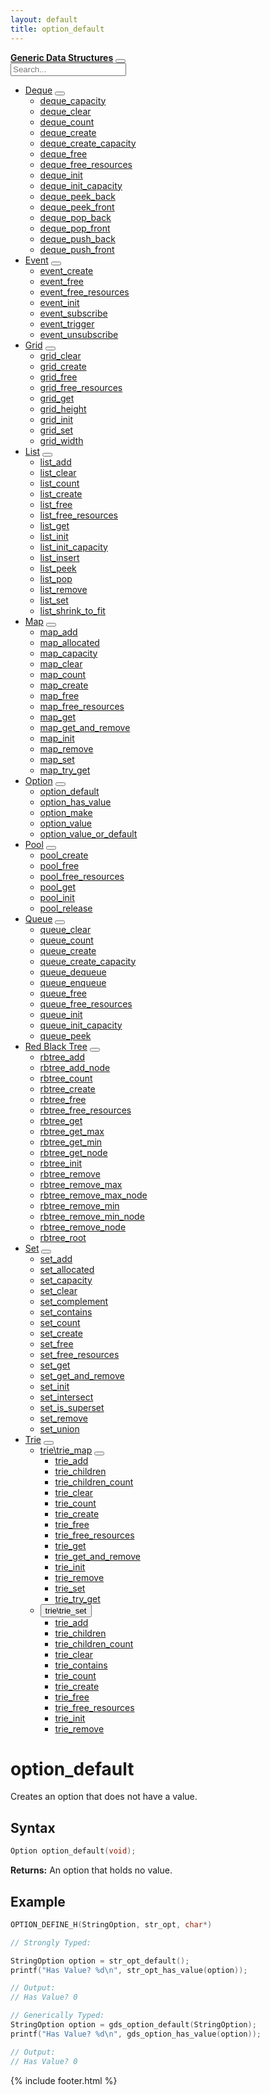 ```yaml
---
layout: default
title: option_default
---
```

<div class="row">
<div class="col-md-3 side-nav text-light">
<nav class="navbar-dark">
<div class="d-inline-flex justify-content-between justify-content-md-center align-items-center w-100 py-2">
<b><a href="{{site.baseurl}}/">Generic Data Structures</a></b>
<button class="side-nav-button" type="button" data-toggle="collapse" data-target="#sidenav-container">
<span class="side-nav-button-image"></span>
</button>
</div>
<div class="collapse" id="sidenav-container">
<div class="d-flex justify-content-center">
<input class="form - control" type="text" name="search" id="search" placeholder="Search..." aria-label="Search">
</div>
<ul id="search-results" style="display: hidden;"></ul>
<ul id="nav-items">
<li>
<a href="{{site.baseurl}}/deque">Deque</a>
<button class="nav-dropdown"></button>
<ul class="nav-dropdown-container">
<li>
<a href="{{site.baseurl}}/deque/deque-capacity">deque_capacity</a>
</li>
<li>
<a href="{{site.baseurl}}/deque/deque-clear">deque_clear</a>
</li>
<li>
<a href="{{site.baseurl}}/deque/deque-count">deque_count</a>
</li>
<li>
<a href="{{site.baseurl}}/deque/deque-create">deque_create</a>
</li>
<li>
<a href="{{site.baseurl}}/deque/deque-create-capacity">deque_create_capacity</a>
</li>
<li>
<a href="{{site.baseurl}}/deque/deque-free">deque_free</a>
</li>
<li>
<a href="{{site.baseurl}}/deque/deque-free-resources">deque_free_resources</a>
</li>
<li>
<a href="{{site.baseurl}}/deque/deque-init">deque_init</a>
</li>
<li>
<a href="{{site.baseurl}}/deque/deque-init-capacity">deque_init_capacity</a>
</li>
<li>
<a href="{{site.baseurl}}/deque/deque-peek-back">deque_peek_back</a>
</li>
<li>
<a href="{{site.baseurl}}/deque/deque-peek-front">deque_peek_front</a>
</li>
<li>
<a href="{{site.baseurl}}/deque/deque-pop-back">deque_pop_back</a>
</li>
<li>
<a href="{{site.baseurl}}/deque/deque-pop-front">deque_pop_front</a>
</li>
<li>
<a href="{{site.baseurl}}/deque/deque-push-back">deque_push_back</a>
</li>
<li>
<a href="{{site.baseurl}}/deque/deque-push-front">deque_push_front</a>
</li>
</ul>
</li>
<li>
<a href="{{site.baseurl}}/event">Event</a>
<button class="nav-dropdown"></button>
<ul class="nav-dropdown-container">
<li>
<a href="{{site.baseurl}}/event/event-create">event_create</a>
</li>
<li>
<a href="{{site.baseurl}}/event/event-free">event_free</a>
</li>
<li>
<a href="{{site.baseurl}}/event/event-free-resources">event_free_resources</a>
</li>
<li>
<a href="{{site.baseurl}}/event/event-init">event_init</a>
</li>
<li>
<a href="{{site.baseurl}}/event/event-subscribe">event_subscribe</a>
</li>
<li>
<a href="{{site.baseurl}}/event/event-trigger">event_trigger</a>
</li>
<li>
<a href="{{site.baseurl}}/event/event-unsubscribe">event_unsubscribe</a>
</li>
</ul>
</li>
<li>
<a href="{{site.baseurl}}/grid">Grid</a>
<button class="nav-dropdown"></button>
<ul class="nav-dropdown-container">
<li>
<a href="{{site.baseurl}}/grid/grid-clear">grid_clear</a>
</li>
<li>
<a href="{{site.baseurl}}/grid/grid-create">grid_create</a>
</li>
<li>
<a href="{{site.baseurl}}/grid/grid-free">grid_free</a>
</li>
<li>
<a href="{{site.baseurl}}/grid/grid-free-resources">grid_free_resources</a>
</li>
<li>
<a href="{{site.baseurl}}/grid/grid-get">grid_get</a>
</li>
<li>
<a href="{{site.baseurl}}/grid/grid-height">grid_height</a>
</li>
<li>
<a href="{{site.baseurl}}/grid/grid-init">grid_init</a>
</li>
<li>
<a href="{{site.baseurl}}/grid/grid-set">grid_set</a>
</li>
<li>
<a href="{{site.baseurl}}/grid/grid-width">grid_width</a>
</li>
</ul>
</li>
<li>
<a href="{{site.baseurl}}/list">List</a>
<button class="nav-dropdown"></button>
<ul class="nav-dropdown-container">
<li>
<a href="{{site.baseurl}}/list/list-add">list_add</a>
</li>
<li>
<a href="{{site.baseurl}}/list/list-clear">list_clear</a>
</li>
<li>
<a href="{{site.baseurl}}/list/list-count">list_count</a>
</li>
<li>
<a href="{{site.baseurl}}/list/list-create">list_create</a>
</li>
<li>
<a href="{{site.baseurl}}/list/list-free">list_free</a>
</li>
<li>
<a href="{{site.baseurl}}/list/list-free-resources">list_free_resources</a>
</li>
<li>
<a href="{{site.baseurl}}/list/list-get">list_get</a>
</li>
<li>
<a href="{{site.baseurl}}/list/list-init">list_init</a>
</li>
<li>
<a href="{{site.baseurl}}/list/list-init-capacity">list_init_capacity</a>
</li>
<li>
<a href="{{site.baseurl}}/list/list-insert">list_insert</a>
</li>
<li>
<a href="{{site.baseurl}}/list/list-peek">list_peek</a>
</li>
<li>
<a href="{{site.baseurl}}/list/list-pop">list_pop</a>
</li>
<li>
<a href="{{site.baseurl}}/list/list-remove">list_remove</a>
</li>
<li>
<a href="{{site.baseurl}}/list/list-set">list_set</a>
</li>
<li>
<a href="{{site.baseurl}}/list/list-shrink-to-fit">list_shrink_to_fit</a>
</li>
</ul>
</li>
<li>
<a href="{{site.baseurl}}/map">Map</a>
<button class="nav-dropdown"></button>
<ul class="nav-dropdown-container">
<li>
<a href="{{site.baseurl}}/map/map-add">map_add</a>
</li>
<li>
<a href="{{site.baseurl}}/map/map-allocated">map_allocated</a>
</li>
<li>
<a href="{{site.baseurl}}/map/map-capacity">map_capacity</a>
</li>
<li>
<a href="{{site.baseurl}}/map/map-clear">map_clear</a>
</li>
<li>
<a href="{{site.baseurl}}/map/map-count">map_count</a>
</li>
<li>
<a href="{{site.baseurl}}/map/map-create">map_create</a>
</li>
<li>
<a href="{{site.baseurl}}/map/map-free">map_free</a>
</li>
<li>
<a href="{{site.baseurl}}/map/map-free-resources">map_free_resources</a>
</li>
<li>
<a href="{{site.baseurl}}/map/map-get">map_get</a>
</li>
<li>
<a href="{{site.baseurl}}/map/map-get-and-remove">map_get_and_remove</a>
</li>
<li>
<a href="{{site.baseurl}}/map/map-init">map_init</a>
</li>
<li>
<a href="{{site.baseurl}}/map/map-remove">map_remove</a>
</li>
<li>
<a href="{{site.baseurl}}/map/map-set">map_set</a>
</li>
<li>
<a href="{{site.baseurl}}/map/map-try-get">map_try_get</a>
</li>
</ul>
</li>
<li>
<a href="{{site.baseurl}}/option">Option</a>
<button class="nav-dropdown active"></button>
<ul class="nav-dropdown-container" style="display: block;">
<li>
<a href="{{site.baseurl}}/option/option-default">option_default</a>
</li>
<li>
<a href="{{site.baseurl}}/option/option-has-value">option_has_value</a>
</li>
<li>
<a href="{{site.baseurl}}/option/option-make">option_make</a>
</li>
<li>
<a href="{{site.baseurl}}/option/option-value">option_value</a>
</li>
<li>
<a href="{{site.baseurl}}/option/option-value-or-default">option_value_or_default</a>
</li>
</ul>
</li>
<li>
<a href="{{site.baseurl}}/pool">Pool</a>
<button class="nav-dropdown"></button>
<ul class="nav-dropdown-container">
<li>
<a href="{{site.baseurl}}/pool/pool-create">pool_create</a>
</li>
<li>
<a href="{{site.baseurl}}/pool/pool-free">pool_free</a>
</li>
<li>
<a href="{{site.baseurl}}/pool/pool-free-resources">pool_free_resources</a>
</li>
<li>
<a href="{{site.baseurl}}/pool/pool-get">pool_get</a>
</li>
<li>
<a href="{{site.baseurl}}/pool/pool-init">pool_init</a>
</li>
<li>
<a href="{{site.baseurl}}/pool/pool-release">pool_release</a>
</li>
</ul>
</li>
<li>
<a href="{{site.baseurl}}/queue">Queue</a>
<button class="nav-dropdown"></button>
<ul class="nav-dropdown-container">
<li>
<a href="{{site.baseurl}}/queue/queue-clear">queue_clear</a>
</li>
<li>
<a href="{{site.baseurl}}/queue/queue-count">queue_count</a>
</li>
<li>
<a href="{{site.baseurl}}/queue/queue-create">queue_create</a>
</li>
<li>
<a href="{{site.baseurl}}/queue/queue-create-capacity">queue_create_capacity</a>
</li>
<li>
<a href="{{site.baseurl}}/queue/queue-dequeue">queue_dequeue</a>
</li>
<li>
<a href="{{site.baseurl}}/queue/queue-enqueue">queue_enqueue</a>
</li>
<li>
<a href="{{site.baseurl}}/queue/queue-free">queue_free</a>
</li>
<li>
<a href="{{site.baseurl}}/queue/queue-free-resources">queue_free_resources</a>
</li>
<li>
<a href="{{site.baseurl}}/queue/queue-init">queue_init</a>
</li>
<li>
<a href="{{site.baseurl}}/queue/queue-init-capacity">queue_init_capacity</a>
</li>
<li>
<a href="{{site.baseurl}}/queue/queue-peek">queue_peek</a>
</li>
</ul>
</li>
<li>
<a href="{{site.baseurl}}/redblacktree">Red Black Tree</a>
<button class="nav-dropdown"></button>
<ul class="nav-dropdown-container">
<li>
<a href="{{site.baseurl}}/redblacktree/rbtree-add">rbtree_add</a>
</li>
<li>
<a href="{{site.baseurl}}/redblacktree/rbtree-add-node">rbtree_add_node</a>
</li>
<li>
<a href="{{site.baseurl}}/redblacktree/rbtree-count">rbtree_count</a>
</li>
<li>
<a href="{{site.baseurl}}/redblacktree/rbtree-create">rbtree_create</a>
</li>
<li>
<a href="{{site.baseurl}}/redblacktree/rbtree-free">rbtree_free</a>
</li>
<li>
<a href="{{site.baseurl}}/redblacktree/rbtree-free-resources">rbtree_free_resources</a>
</li>
<li>
<a href="{{site.baseurl}}/redblacktree/rbtree-get">rbtree_get</a>
</li>
<li>
<a href="{{site.baseurl}}/redblacktree/rbtree-get-max">rbtree_get_max</a>
</li>
<li>
<a href="{{site.baseurl}}/redblacktree/rbtree-get-min">rbtree_get_min</a>
</li>
<li>
<a href="{{site.baseurl}}/redblacktree/rbtree-get-node">rbtree_get_node</a>
</li>
<li>
<a href="{{site.baseurl}}/redblacktree/rbtree-init">rbtree_init</a>
</li>
<li>
<a href="{{site.baseurl}}/redblacktree/rbtree-remove">rbtree_remove</a>
</li>
<li>
<a href="{{site.baseurl}}/redblacktree/rbtree-remove-max">rbtree_remove_max</a>
</li>
<li>
<a href="{{site.baseurl}}/redblacktree/rbtree-remove-max-node">rbtree_remove_max_node</a>
</li>
<li>
<a href="{{site.baseurl}}/redblacktree/rbtree-remove-min">rbtree_remove_min</a>
</li>
<li>
<a href="{{site.baseurl}}/redblacktree/rbtree-remove-min-node">rbtree_remove_min_node</a>
</li>
<li>
<a href="{{site.baseurl}}/redblacktree/rbtree-remove-node">rbtree_remove_node</a>
</li>
<li>
<a href="{{site.baseurl}}/redblacktree/rbtree-root">rbtree_root</a>
</li>
</ul>
</li>
<li>
<a href="{{site.baseurl}}/set">Set</a>
<button class="nav-dropdown"></button>
<ul class="nav-dropdown-container">
<li>
<a href="{{site.baseurl}}/set/set-add">set_add</a>
</li>
<li>
<a href="{{site.baseurl}}/set/set-allocated">set_allocated</a>
</li>
<li>
<a href="{{site.baseurl}}/set/set-capacity">set_capacity</a>
</li>
<li>
<a href="{{site.baseurl}}/set/set-clear">set_clear</a>
</li>
<li>
<a href="{{site.baseurl}}/set/set-complement">set_complement</a>
</li>
<li>
<a href="{{site.baseurl}}/set/set-contains">set_contains</a>
</li>
<li>
<a href="{{site.baseurl}}/set/set-count">set_count</a>
</li>
<li>
<a href="{{site.baseurl}}/set/set-create">set_create</a>
</li>
<li>
<a href="{{site.baseurl}}/set/set-free">set_free</a>
</li>
<li>
<a href="{{site.baseurl}}/set/set-free-resources">set_free_resources</a>
</li>
<li>
<a href="{{site.baseurl}}/set/set-get">set_get</a>
</li>
<li>
<a href="{{site.baseurl}}/set/set-get-and-remove">set_get_and_remove</a>
</li>
<li>
<a href="{{site.baseurl}}/set/set-init">set_init</a>
</li>
<li>
<a href="{{site.baseurl}}/set/set-intersect">set_intersect</a>
</li>
<li>
<a href="{{site.baseurl}}/set/set-is-superset">set_is_superset</a>
</li>
<li>
<a href="{{site.baseurl}}/set/set-remove">set_remove</a>
</li>
<li>
<a href="{{site.baseurl}}/set/set-union">set_union</a>
</li>
</ul>
</li>
<li>
<a href="{{site.baseurl}}/trie">Trie</a>
<button class="nav-dropdown"></button>
<ul class="nav-dropdown-container">
<li>
<a href="{{site.baseurl}}/trie/trie/trie-map">trie\trie_map</a>
<button class="nav-dropdown"></button>
<ul class="nav-dropdown-container">
<li>
<a href="{{site.baseurl}}/trie/trie/trie-map/trie-add">trie_add</a>
</li>
<li>
<a href="{{site.baseurl}}/trie/trie/trie-map/trie-children">trie_children</a>
</li>
<li>
<a href="{{site.baseurl}}/trie/trie/trie-map/trie-children-count">trie_children_count</a>
</li>
<li>
<a href="{{site.baseurl}}/trie/trie/trie-map/trie-clear">trie_clear</a>
</li>
<li>
<a href="{{site.baseurl}}/trie/trie/trie-map/trie-count">trie_count</a>
</li>
<li>
<a href="{{site.baseurl}}/trie/trie/trie-map/trie-create">trie_create</a>
</li>
<li>
<a href="{{site.baseurl}}/trie/trie/trie-map/trie-free">trie_free</a>
</li>
<li>
<a href="{{site.baseurl}}/trie/trie/trie-map/trie-free-resources">trie_free_resources</a>
</li>
<li>
<a href="{{site.baseurl}}/trie/trie/trie-map/trie-get">trie_get</a>
</li>
<li>
<a href="{{site.baseurl}}/trie/trie/trie-map/trie-get-and-remove">trie_get_and_remove</a>
</li>
<li>
<a href="{{site.baseurl}}/trie/trie/trie-map/trie-init">trie_init</a>
</li>
<li>
<a href="{{site.baseurl}}/trie/trie/trie-map/trie-remove">trie_remove</a>
</li>
<li>
<a href="{{site.baseurl}}/trie/trie/trie-map/trie-set">trie_set</a>
</li>
<li>
<a href="{{site.baseurl}}/trie/trie/trie-map/trie-try-get">trie_try_get</a>
</li>
</ul>
</li>
<li>
<button class="nav-dropdown">trie\trie_set</button>
<ul class="nav-dropdown-container">
<li>
<a href="{{site.baseurl}}/trie/trie/trie-set/trie-add">trie_add</a>
</li>
<li>
<a href="{{site.baseurl}}/trie/trie/trie-set/trie-children">trie_children</a>
</li>
<li>
<a href="{{site.baseurl}}/trie/trie/trie-set/trie-children-count">trie_children_count</a>
</li>
<li>
<a href="{{site.baseurl}}/trie/trie/trie-set/trie-clear">trie_clear</a>
</li>
<li>
<a href="{{site.baseurl}}/trie/trie/trie-set/trie-contains">trie_contains</a>
</li>
<li>
<a href="{{site.baseurl}}/trie/trie/trie-set/trie-count">trie_count</a>
</li>
<li>
<a href="{{site.baseurl}}/trie/trie/trie-set/trie-create">trie_create</a>
</li>
<li>
<a href="{{site.baseurl}}/trie/trie/trie-set/trie-free">trie_free</a>
</li>
<li>
<a href="{{site.baseurl}}/trie/trie/trie-set/trie-free-resources">trie_free_resources</a>
</li>
<li>
<a href="{{site.baseurl}}/trie/trie/trie-set/trie-init">trie_init</a>
</li>
<li>
<a href="{{site.baseurl}}/trie/trie/trie-set/trie-remove">trie_remove</a>
</li>
</ul>
</li>
</ul>
</li>
</ul>
</div>
</nav>
</div>
<div class="col-md-3"></div>
<div class="col-md-8" markdown="1">

# option_default

Creates an option that does not have a value.

## Syntax

```c
Option option_default(void);
```

**Returns:** An option that holds no value.

## Example

```c
OPTION_DEFINE_H(StringOption, str_opt, char*)

// Strongly Typed:

StringOption option = str_opt_default();
printf("Has Value? %d\n", str_opt_has_value(option));

// Output:
// Has Value? 0

// Generically Typed:
StringOption option = gds_option_default(StringOption);
printf("Has Value? %d\n", gds_option_has_value(option));

// Output:
// Has Value? 0
```

{% include footer.html %}

</div>
</div>
